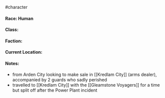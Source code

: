 #character

#### Race: Human

#### Class:

#### Faction:

#### Current Location:
#### Notes:
-  from Arden City looking to make sale in [[Kredlam City]] (arms dealer), accompanied by 2 guards who sadly perished
- travelled to [[Kredlam City]] with the [[Gleamstone Voyagers]] for a time but split off after the Power Plant incident
